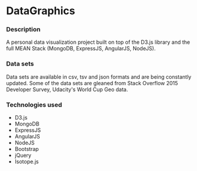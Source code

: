 # DataGraphics

### Description
A personal data visualization project built on top of the D3.js library and the full MEAN Stack (MongoDB, ExpressJS, AngularJS, NodeJS).

### Data sets

Data sets are available in csv, tsv and json formats and are being constantly updated. Some of the data sets are gleaned from Stack Overflow 2015 Developer Survey, Udacity's World Cup Geo data.

### Technologies used

- D3.js
- MongoDB
- ExpressJS
- AngularJS
- NodeJS
- Bootstrap
- jQuery
- Isotope.js
